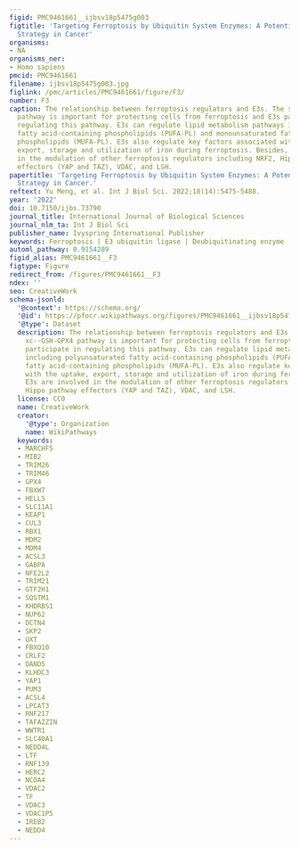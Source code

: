 ```yaml
---
figid: PMC9461661__ijbsv18p5475g003
figtitle: 'Targeting Ferroptosis by Ubiquitin System Enzymes: A Potential Therapeutic
  Strategy in Cancer'
organisms:
- NA
organisms_ner:
- Homo sapiens
pmcid: PMC9461661
filename: ijbsv18p5475g003.jpg
figlink: /pmc/articles/PMC9461661/figure/F3/
number: F3
caption: The relationship between ferroptosis regulators and E3s. The system xc--GSH-GPX4
  pathway is important for protecting cells from ferroptosis and E3s participate in
  regulating this pathway. E3s can regulate lipid metabolism pathways including polyunsaturated
  fatty acid-containing phospholipids (PUFA-PL) and monounsaturated fatty acid-containing
  phospholipids (MUFA-PL). E3s also regulate key factors associated with the uptake,
  export, storage and utilization of iron during ferroptosis. Besides, E3s are involved
  in the modulation of other ferroptosis regulators including NRF2, Hippo pathway
  effectors (YAP and TAZ), VDAC, and LSH.
papertitle: 'Targeting Ferroptosis by Ubiquitin System Enzymes: A Potential Therapeutic
  Strategy in Cancer.'
reftext: Yu Meng, et al. Int J Biol Sci. 2022;18(14):5475-5488.
year: '2022'
doi: 10.7150/ijbs.73790
journal_title: International Journal of Biological Sciences
journal_nlm_ta: Int J Biol Sci
publisher_name: Ivyspring International Publisher
keywords: Ferroptosis | E3 ubiquitin ligase | Deubiquitinating enzyme | Cancer therapy
automl_pathway: 0.9154289
figid_alias: PMC9461661__F3
figtype: Figure
redirect_from: /figures/PMC9461661__F3
ndex: ''
seo: CreativeWork
schema-jsonld:
  '@context': https://schema.org/
  '@id': https://pfocr.wikipathways.org/figures/PMC9461661__ijbsv18p5475g003.html
  '@type': Dataset
  description: The relationship between ferroptosis regulators and E3s. The system
    xc--GSH-GPX4 pathway is important for protecting cells from ferroptosis and E3s
    participate in regulating this pathway. E3s can regulate lipid metabolism pathways
    including polyunsaturated fatty acid-containing phospholipids (PUFA-PL) and monounsaturated
    fatty acid-containing phospholipids (MUFA-PL). E3s also regulate key factors associated
    with the uptake, export, storage and utilization of iron during ferroptosis. Besides,
    E3s are involved in the modulation of other ferroptosis regulators including NRF2,
    Hippo pathway effectors (YAP and TAZ), VDAC, and LSH.
  license: CC0
  name: CreativeWork
  creator:
    '@type': Organization
    name: WikiPathways
  keywords:
  - MARCHF5
  - MIB2
  - TRIM26
  - TRIM46
  - GPX4
  - FBXW7
  - HELLS
  - SLC11A1
  - KEAP1
  - CUL3
  - RBX1
  - MDM2
  - MDM4
  - ACSL3
  - GABPA
  - NFE2L2
  - TRIM21
  - GTF2H1
  - SQSTM1
  - KHDRBS1
  - NUP62
  - DCTN4
  - SKP2
  - UXT
  - FBXO10
  - CRLF2
  - DAND5
  - KLHDC3
  - YAP1
  - PUM3
  - ACSL4
  - LPCAT3
  - RNF217
  - TAFAZZIN
  - WWTR1
  - SLC40A1
  - NEDD4L
  - LTF
  - RNF139
  - HERC2
  - NCOA4
  - VDAC2
  - TF
  - VDAC3
  - VDAC1P5
  - IREB2
  - NEDD4
---
```

